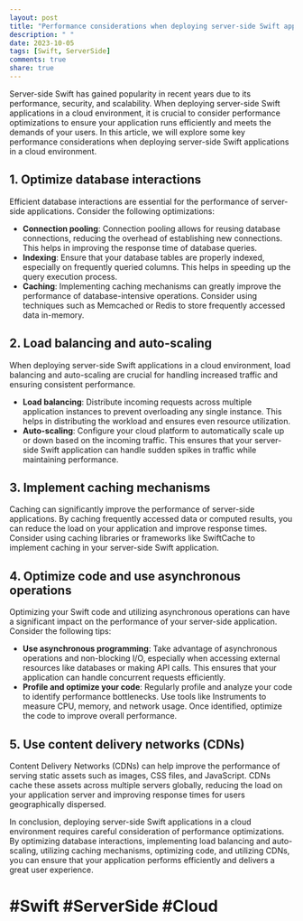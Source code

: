 ```yaml
---
layout: post
title: "Performance considerations when deploying server-side Swift applications in a cloud environment"
description: " "
date: 2023-10-05
tags: [Swift, ServerSide]
comments: true
share: true
---
```


Server-side Swift has gained popularity in recent years due to its performance, security, and scalability. When deploying server-side Swift applications in a cloud environment, it is crucial to consider performance optimizations to ensure your application runs efficiently and meets the demands of your users. In this article, we will explore some key performance considerations when deploying server-side Swift applications in a cloud environment.

## 1. Optimize database interactions

Efficient database interactions are essential for the performance of server-side applications. Consider the following optimizations:

- **Connection pooling**: Connection pooling allows for reusing database connections, reducing the overhead of establishing new connections. This helps in improving the response time of database queries.
- **Indexing**: Ensure that your database tables are properly indexed, especially on frequently queried columns. This helps in speeding up the query execution process.
- **Caching**: Implementing caching mechanisms can greatly improve the performance of database-intensive operations. Consider using techniques such as Memcached or Redis to store frequently accessed data in-memory.

## 2. Load balancing and auto-scaling

When deploying server-side Swift applications in a cloud environment, load balancing and auto-scaling are crucial for handling increased traffic and ensuring consistent performance.

- **Load balancing**: Distribute incoming requests across multiple application instances to prevent overloading any single instance. This helps in distributing the workload and ensures even resource utilization.
- **Auto-scaling**: Configure your cloud platform to automatically scale up or down based on the incoming traffic. This ensures that your server-side Swift application can handle sudden spikes in traffic while maintaining performance.

## 3. Implement caching mechanisms

Caching can significantly improve the performance of server-side applications. By caching frequently accessed data or computed results, you can reduce the load on your application and improve response times. Consider using caching libraries or frameworks like SwiftCache to implement caching in your server-side Swift application.

## 4. Optimize code and use asynchronous operations

Optimizing your Swift code and utilizing asynchronous operations can have a significant impact on the performance of your server-side application. Consider the following tips:

- **Use asynchronous programming**: Take advantage of asynchronous operations and non-blocking I/O, especially when accessing external resources like databases or making API calls. This ensures that your application can handle concurrent requests efficiently.
- **Profile and optimize your code**: Regularly profile and analyze your code to identify performance bottlenecks. Use tools like Instruments to measure CPU, memory, and network usage. Once identified, optimize the code to improve overall performance.

## 5. Use content delivery networks (CDNs)

Content Delivery Networks (CDNs) can help improve the performance of serving static assets such as images, CSS files, and JavaScript. CDNs cache these assets across multiple servers globally, reducing the load on your application server and improving response times for users geographically dispersed.

In conclusion, deploying server-side Swift applications in a cloud environment requires careful consideration of performance optimizations. By optimizing database interactions, implementing load balancing and auto-scaling, utilizing caching mechanisms, optimizing code, and utilizing CDNs, you can ensure that your application performs efficiently and delivers a great user experience.

# #Swift #ServerSide #Cloud